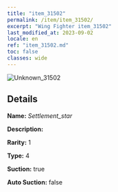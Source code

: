 ```yaml
---
title: "item_31502"
permalink: /item/item_31502/
excerpt: "Wing Fighter item_31502"
last_modified_at: 2023-09-02
locale: en
ref: "item_31502.md"
toc: false
classes: wide
---
```



 ![Unknown_31502](/images/item/Settlement_star_p.png)



## Details

 **Name:** *Settlement_star* 

 **Description:** 

 **Rarity:** 1 

 **Type:** 4 

 **Suction:** true 

 **Auto Suction:** false 


